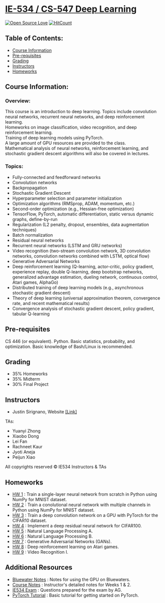 # [IE-534 / CS-547 Deep Learning](https://courses.engr.illinois.edu/ie534/fa2019/)

[![Open Source Love](https://badges.frapsoft.com/os/mit/mit.svg?v=102)](https://github.com/ellerbrock/open-source-badge/)
[![HitCount](http://hits.dwyl.com/guptakhil12/Deep-Learning-UIUC.svg)](http://hits.dwyl.com/guptakhil12/Deep-Learning-UIUC)

## Table of Contents:

* [Course Information](#course-information)
* [Pre-requisites](#pre-requisites)
* [Grading](#grading)
* [Instructors](#instructors)
* [Homeworks](#homeworks)

## Course Information:

### Overview:
This course is an introduction to deep learning. Topics include convolution neural networks, recurrent neural networks, and deep reinforcement learning. <br>Homeworks on image classification, video recognition, and deep reinforcement learning. <br>Training of deep learning models using PyTorch. <br>A large amount of GPU resources are provided to the class.
<br>Mathematical analysis of neural networks, reinforcement learning, and stochastic gradient descent algorithms will also be covered in lectures.

### Topics:
- Fully-connected and feedforward networks
- Convolution networks
- Backpropagation 
- Stochastic Gradient Descent
- Hyperparameter selection and parameter initialization
- Optimization algorithms (RMSprop, ADAM, momentum, etc.)
- Second-order optimization (e.g., Hessian-free optimization)
- TensorFlow, PyTorch, automatic differentiation, static versus dynamic graphs, define-by-run
- Regularization (L2 penalty, dropout, ensembles, data augmentation techniques)
- Batch normalization
- Residual neural networks
- Recurrent neural networks (LSTM and GRU networks)
- Video recognition (two-stream convolution network, 3D convolution networks, convolution networks combined with LSTM, optical flow)
- Generative Adversarial Networks
- Deep reinforcement learning (Q-learning, actor-critic, policy gradient, experience replay, double Q-learning, deep bootstrap networks, generalized advantage estimation, dueling network, continuous control, Atari games, AlphaGo)
- Distributed training of deep learning models (e.g., asynchronous stochastic gradient descent)
- Theory of deep learning (universal approximation theorem, convergence rate, and recent mathematical results)
- Convergence analysis of stochastic gradient descent, policy gradient, tabular Q-learning

## Pre-requisites

CS 446 (or equivalent). Python. Basic statistics, probability, and optimization. Basic knowledge of Bash/Linux is recommended.

## Grading

- 35% Homeworks
- 35% Midterm
- 30% Final Project

## Instructors

- Justin Sirignano, Website [[Link]](https://jasirign.github.io/)

TAs:
* Yuanyi Zhong
* Xiaobo Dong
* Lei Fan
* Rachneet Kaur
* Jyoti Aneja
* Peijun Xiao 

All copyrights reserved © IE534 Instructors & TAs

## Homeworks
- <a href="https://github.com/guptakhil12/CS-547-IE-534-Deep-Learning-UIUC/tree/master/homework/HW1">HW 1</a> : Train a single-layer neural network from scratch in Python using NumPy for MNIST dataset.
- <a href="https://github.com/guptakhil12/CS-547-IE-534-Deep-Learning-UIUC/tree/master/homework/HW2">HW 2</a> : Train a conolutional neural network with multiple channels in Python using NumPy for MNIST dataset.
- <a href="https://github.com/guptakhil12/CS-547-IE-534-Deep-Learning-UIUC/tree/master/homework/HW2">HW 3</a> : Train a deep convolution network on a GPU with PyTorch for the CIFAR10 dataset.
- <a href="https://github.com/guptakhil12/CS-547-IE-534-Deep-Learning-UIUC/tree/master/homework/HW2">HW 4</a> : Implement a deep residual neural network for CIFAR100.
- <a href="https://github.com/guptakhil12/CS-547-IE-534-Deep-Learning-UIUC/tree/master/homework/HW2">HW 5</a> : Natural Language Processing A.
- <a href="https://github.com/guptakhil12/CS-547-IE-534-Deep-Learning-UIUC/tree/master/homework/HW2">HW 6</a> : Natural Language Processing B.
- <a href="https://github.com/guptakhil12/CS-547-IE-534-Deep-Learning-UIUC/tree/master/homework/HW2">HW 7</a> : Generative Adversarial Networks (GANs).
- <a href="https://github.com/guptakhil12/CS-547-IE-534-Deep-Learning-UIUC/tree/master/homework/HW2">HW 8</a> : Deep reinforcement learning on Atari games.
- <a href="https://github.com/guptakhil12/CS-547-IE-534-Deep-Learning-UIUC/tree/master/homework/HW2">HW 9</a> : Video Recognition I.

## Additional Resources

* <a href="https://github.com/guptakhil12/Deep-Learning-UIUC/blob/master/Resources/Bluewater_Notes.pdf">Bluewater Notes</a> : Notes for using the GPU on Bluewaters.
* <a href="https://github.com/guptakhil12/Deep-Learning-UIUC/blob/master/Resources/Course_Notes_W1_W2.pdf">Course Notes</a> : Instructor's detailed notes for Weeks 1 & 2.
* <a href="https://github.com/guptakhil12/Deep-Learning-UIUC/blob/master/Resources/IE534%20Exam.docx">IE534 Exam</a> : Questions prepared for the exam by AG.
* <a href="https://github.com/guptakhil12/Deep-Learning-UIUC/blob/master/Resources/Pytorch_Tutorial.pdf">PyTorch Tutorial</a> : Basic tutorial for getting started on PyTorch.
